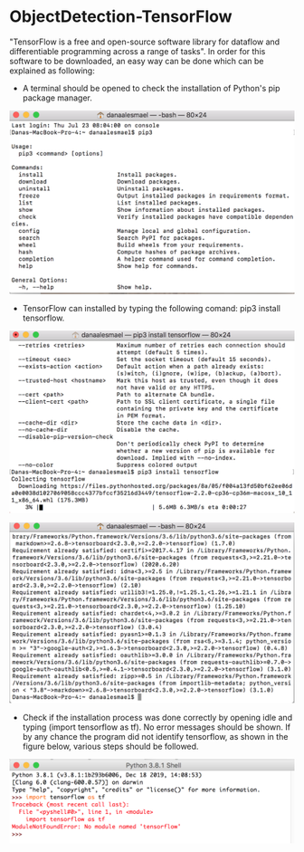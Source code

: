 # ObjectDetection-TensorFlow

"TensorFlow is a free and open-source software library for dataflow and differentiable programming across a range of tasks". In order for this software to be downloaded, an easy way can be done which can be explained as following: 


* A terminal should be opened to check the installation of Python's pip package manager. 

![](images/1.png)

* TensorFlow can installed by typing the following comand: pip3 install tensorflow.

![](images/2.png)

![](images/4.png)

* Check if the installation process was done correctly by opening idle and typing (import tensorflow as tf). No error messages should be shown. If by any chance the program did not identify tensorflow, as shown in the figure below, various steps should be followed. 

![](images/error.png)

